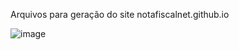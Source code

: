 Arquivos para geração do site notafiscalnet.github.io

![image](https://github.com/LesterCerioli/Cloud-Suite/assets/13305576/d9a09d64-c101-4b70-8f11-87944a99a5af)



